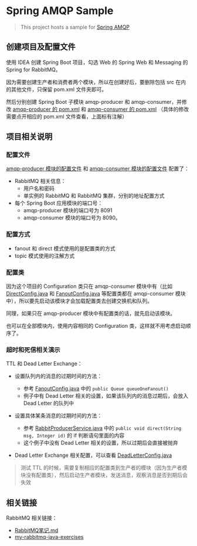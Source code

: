 # Spring AMQP Sample

> This project hosts a sample for [Spring AMQP](https://github.com/SpringSource/spring-amqp)

## 创建项目及配置文件

使用 IDEA 创建 Spring Boot 项目，勾选 Web 的 Spring Web 和 Messaging 的 Spring for RabbitMQ。

因为需要创建生产者和消费者两个模块，所以在创建好后，要删除包括 src 在内的其他文件，只保留 pom.xml 文件夹即可。

然后分别创建 Spring Boot 子模块 amqp-producer 和 amqp-consumer，并修改 [amqp-producer 的 pom.xml](./amqp-producer/pom.xml) 和 [amqp-consumer 的 pom.xml](./amqp-consumer/pom.xml) （具体的修改需要点开相应的 pom.xml 文件查看，上面标有注解）

## 项目相关说明

### 配置文件

[amqp-producer 模块的配置文件](./amqp-producer/src/main/resources/application.yml) 和 [amqp-consumer 模块的配置文件](./amqp-consumer/src/main/resources/application.yml)  配置了：

- RabbitMQ 相关信息：
	- 用户名和密码
	- 单实例的 RabbitMQ 和 RabbitMQ 集群，分别的地址配置方式
- 每个 Spring Boot 应用模块的端口号：
	- amqp-producer 模块的端口号为 8091
	- amqp-consumer 模块的端口号为 8090。

### 配置方式

- fanout 和 direct 模式使用的是配置类的方式
- topic 模式使用的注解方式

### 配置类

因为这个项目的 Configuration 类只在 amqp-consumer 模块中有（比如 [DirectConfig.java](./amqp-consumer/src/main/java/com/example/amqpconsumer/direct/DirectConfig.java) 和 [FanoutConfig.java](./amqp-consumer/src/main/java/com/example/amqpconsumer/fanout/FanoutConfig.java) 等配置类都在 amqp-consumer 模块中），所以要先启动该模块才会加载配置类去创建交换机和队列。

同理，如果只在 amqp-producer 模块中有配置类的话，就先启动该模块。

也可以在全部模块内，使用内容相同的 Configuration 类，这样就不用考虑启动顺序了。

### 超时和死信相关演示

TTL 和 Dead Letter Exchange：

- 设置队列内的消息的过期时间的方法：
	- 参考 [FanoutConfig.java](./amqp-consumer/src/main/java/com/example/amqpconsumer/fanout/FanoutConfig.java) 中的 `public Queue queueOneFanout()` 
	- 例子中有 Dead Letter 相关的设置，如果该队列内的消息过期后，会放入 Dead Letter 的队列中
- 设置具体某条消息的过期时间的方法：
	- 参考 [RabbitProducerService.java](./amqp-producer/src/main/java/com/example/amqpproducer/service/RabbitProducerService.java) 中的 `public void direct(String msg, Integer id)` 的 if 判断语句里面的内容
	- 这个例子中没有 Dead Letter 相关的设置，所以过期后会直接被抛弃

- Dead Letter Exchange 相关配置，可以查看 [DeadLetterConfig.java](./amqp-consumer/src/main/java/com/example/amqpconsumer/dlx/DeadLetterConfig.java)

> 测试 TTL 的时候，需要复制相应的配置类到生产者的模块（因为生产者模块没有配置类），然后启动生产者模块，发送消息，观察消息是否到期后会失效

## 相关链接

RabbitMQ 相关链接：

- [RabbitMQ笔记.md](https://github.com/LearnDifferent/my-notes/blob/master/RabbitMQ%E7%AC%94%E8%AE%B0.md)
- [my-rabbitmq-java-exercises](https://github.com/LearnDifferent/my-rabbitmq-java-exercises)
